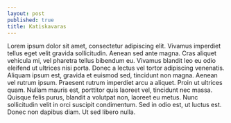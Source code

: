 ```yaml
---
layout: post
published: true
title: Katiskavaras
---
```


Lorem ipsum dolor sit amet, consectetur adipiscing elit. Vivamus imperdiet tellus eget velit gravida sollicitudin. Aenean sed ante magna. Cras aliquet vehicula mi, vel pharetra tellus bibendum eu. Vivamus blandit leo eu odio eleifend ut ultrices nisi porta. Donec a lectus vel tortor adipiscing venenatis. Aliquam ipsum est, gravida et euismod sed, tincidunt non magna. Aenean vel rutrum ipsum. Praesent rutrum imperdiet arcu a aliquet. Proin ut ultrices quam. Nullam mauris est, porttitor quis laoreet vel, tincidunt nec massa. Quisque felis purus, blandit a volutpat non, laoreet eu metus. Nunc sollicitudin velit in orci suscipit condimentum. Sed in odio est, ut luctus est. Donec non dapibus diam. Ut sed libero nulla.

